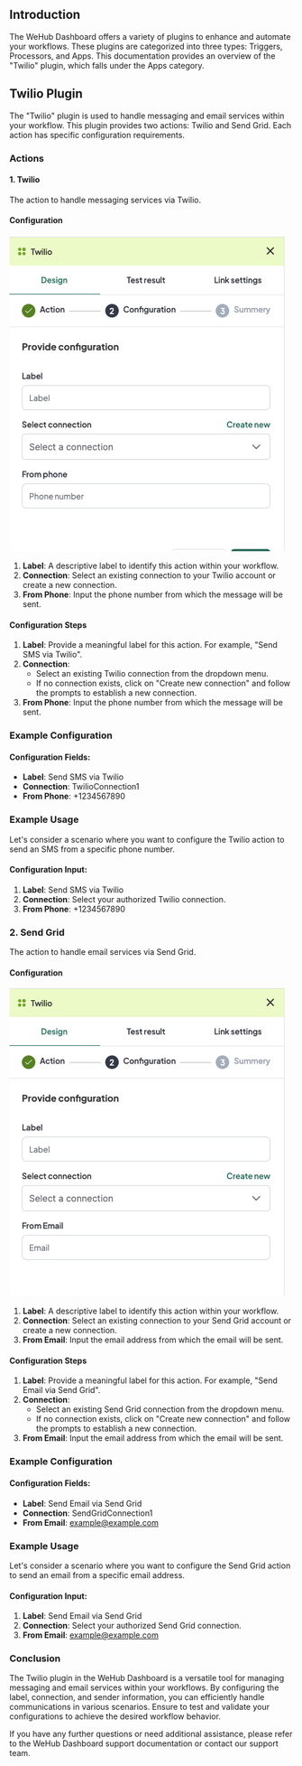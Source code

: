 
## Introduction
The WeHub Dashboard offers a variety of plugins to enhance and automate your workflows. These plugins are categorized into three types: Triggers, Processors, and Apps. This documentation provides an overview of the "Twilio" plugin, which falls under the Apps category.

## Twilio Plugin
The "Twilio" plugin is used to handle messaging and email services within your workflow. This plugin provides two actions: Twilio and Send Grid. Each action has specific configuration requirements.

### Actions

#### 1. Twilio
The action to handle messaging services via Twilio.

#### Configuration

![Screenshot 2024-05-27 at 10.34.24.png](../../../static/img/Twilio-1.png)

1. **Label**: A descriptive label to identify this action within your workflow.
2. **Connection**: Select an existing connection to your Twilio account or create a new connection.
3. **From Phone**: Input the phone number from which the message will be sent.

#### Configuration Steps
1. **Label**: Provide a meaningful label for this action. For example, "Send SMS via Twilio".
2. **Connection**: 
   - Select an existing Twilio connection from the dropdown menu.
   - If no connection exists, click on "Create new connection" and follow the prompts to establish a new connection.
3. **From Phone**: Input the phone number from which the message will be sent.

### Example Configuration
#### Configuration Fields:
- **Label**: Send SMS via Twilio
- **Connection**: TwilioConnection1
- **From Phone**: +1234567890

### Example Usage
Let's consider a scenario where you want to configure the Twilio action to send an SMS from a specific phone number.

#### Configuration Input:
1. **Label**: Send SMS via Twilio
2. **Connection**: Select your authorized Twilio connection.
3. **From Phone**: +1234567890

### 2. Send Grid
The action to handle email services via Send Grid.

#### Configuration

![Screenshot 2024-05-27 at 10.34.54.png](../../../static/img/Twilio-2.png)

1. **Label**: A descriptive label to identify this action within your workflow.
2. **Connection**: Select an existing connection to your Send Grid account or create a new connection.
3. **From Email**: Input the email address from which the email will be sent.

#### Configuration Steps
1. **Label**: Provide a meaningful label for this action. For example, "Send Email via Send Grid".
2. **Connection**: 
   - Select an existing Send Grid connection from the dropdown menu.
   - If no connection exists, click on "Create new connection" and follow the prompts to establish a new connection.
3. **From Email**: Input the email address from which the email will be sent.

### Example Configuration
#### Configuration Fields:
- **Label**: Send Email via Send Grid
- **Connection**: SendGridConnection1
- **From Email**: example@example.com

### Example Usage
Let's consider a scenario where you want to configure the Send Grid action to send an email from a specific email address.

#### Configuration Input:
1. **Label**: Send Email via Send Grid
2. **Connection**: Select your authorized Send Grid connection.
3. **From Email**: example@example.com

### Conclusion
The Twilio plugin in the WeHub Dashboard is a versatile tool for managing messaging and email services within your workflows. By configuring the label, connection, and sender information, you can efficiently handle communications in various scenarios. Ensure to test and validate your configurations to achieve the desired workflow behavior.

If you have any further questions or need additional assistance, please refer to the WeHub Dashboard support documentation or contact our support team.
